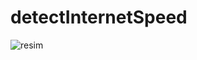 # detectInternetSpeed

![resim](https://github.com/en3sctl/detectInternetSpeed/assets/93399183/52a396a8-fb73-4f62-86bd-0d7572f613d3)
